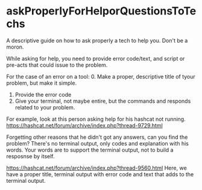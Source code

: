 # askProperlyForHelporQuestionsToTechs
A descriptive guide on how to ask properly a tech to help you. Don't be a moron.

While asking for help, you need to provide error code/text, and script or pre-acts that could issue to the problem.

For the case of an error on a tool:
0. Make a proper, descriptive title of tyour problem, but make it simple.
1. Provide the error code
2. Give your terminal, not maybe entire, but the commands and responds related to your problem.

For example, look at this person asking help for his hashcat not running.
https://hashcat.net/forum/archive/index.php?thread-9729.html

Forgetting other reasons that he didn't got any answers, can you find the problem?
There's no terminal output, only codes and explanation with his words. Your words are to support the terminal output, not to build a resposnse by itself.

https://hashcat.net/forum/archive/index.php?thread-9560.html
Here, we have a proper title, terminal output with error code and text that adds to the terminal output.
